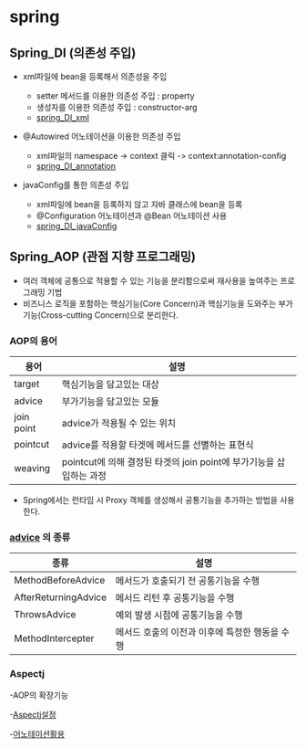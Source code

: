 # spring

## Spring_DI (의존성 주입)
- xml파일에 bean을 등록해서 의존성을 주입
  - setter 메서드를 이용한 의존성 주입 : property
  - 생성자를 이용한 의존성 주입 : constructor-arg
  - [spring_DI_xml](https://github.com/suny1113/Spring/tree/main/src/spring_DI/xml)


- @Autowired 어노테이션을 이용한 의존성 주입
  - xml파일의 namespace -> context 클릭 -> context:annotation-config
  - [spring_DI_annotation](https://github.com/suny1113/Spring/tree/main/src/spring_DI/annotation)
  

- javaConfig를 통한 의존성 주입
  - xml파일에 bean을 등록하지 않고 자바 클래스에 bean을 등록
  - @Configuration 어노테이션과 @Bean 어노테이션 사용
  - [spring_DI_javaConfig](https://github.com/suny1113/Spring/tree/main/src/spring_DI/javaConfig)

## Spring_AOP (관점 지향 프로그래밍)
- 여러 객체에 공통으로 적용할 수 있는 기능을 분리함으로써 재사용을 높여주는 프로그래밍 기법
- 비즈니스 로직을 포함하는 핵심기능(Core Concern)과 핵심기능을 도와주는 부가기능(Cross-cutting Concern)으로 분리한다.

### AOP의 용어
|용어|설명|
|----|----|
|target|핵심기능을 담고있는 대상|
|advice|부가기능을 담고있는 모듈|
|join point| advice가 적용될 수 있는 위치|
|pointcut| advice를 적용할 타겟에 메서드를 선별하는 표현식
|weaving| pointcut에 의해 결정된 타겟의 join point에 부가기능을 삽입하는 과정|

- Spring에서는 런타임 시 Proxy 객체를 생성해서 공통기능을 추가하는 방법을 사용한다.

### [advice](https://github.com/suny1113/Spring/tree/main/src/spring_aop/advice) 의 종류
|종류|설명|
|---|----|
|MethodBeforeAdvice|메서드가 호출되기 전 공통기능을 수행|
|AfterReturningAdvice|메서드 리턴 후 공통기능을 수행|
|ThrowsAdvice|예외 발생 시점에 공통기능을 수행|
|MethodIntercepter|메서드 호출의 이전과 이후에 특정한 행동을 수행|

### Aspectj
-AOP의 확장기능

-[Aspectj설정](https://github.com/suny1113/Spring/tree/main/src/spring_aop/aspectj)

-[어노테이션활용](https://github.com/suny1113/Spring/tree/main/src/spring_aop/aspectj_annotation)

